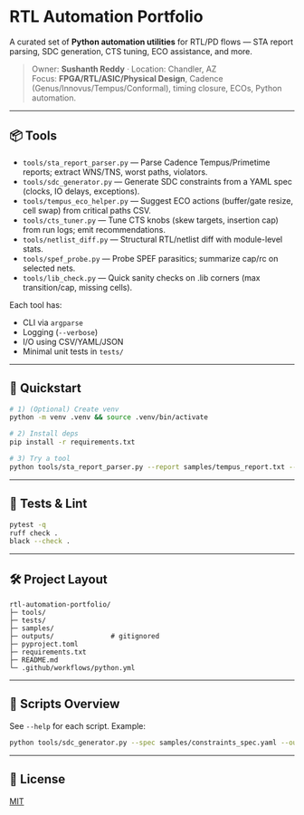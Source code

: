# RTL Automation Portfolio

A curated set of **Python automation utilities** for RTL/PD flows — STA report parsing, SDC generation, CTS tuning, ECO assistance, and more.

> Owner: **Sushanth Reddy** · Location: Chandler, AZ  
> Focus: **FPGA/RTL/ASIC/Physical Design**, Cadence (Genus/Innovus/Tempus/Conformal), timing closure, ECOs, Python automation.

---

## 📦 Tools

- `tools/sta_report_parser.py` — Parse Cadence Tempus/Primetime reports; extract WNS/TNS, worst paths, violators.
- `tools/sdc_generator.py` — Generate SDC constraints from a YAML spec (clocks, IO delays, exceptions).
- `tools/tempus_eco_helper.py` — Suggest ECO actions (buffer/gate resize, cell swap) from critical paths CSV.
- `tools/cts_tuner.py` — Tune CTS knobs (skew targets, insertion cap) from run logs; emit recommendations.
- `tools/netlist_diff.py` — Structural RTL/netlist diff with module-level stats.
- `tools/spef_probe.py` — Probe SPEF parasitics; summarize cap/rc on selected nets.
- `tools/lib_check.py` — Quick sanity checks on .lib corners (max transition/cap, missing cells).

Each tool has:
- CLI via `argparse`
- Logging (`--verbose`)
- I/O using CSV/YAML/JSON
- Minimal unit tests in `tests/`

---

## 🚀 Quickstart

```bash
# 1) (Optional) Create venv
python -m venv .venv && source .venv/bin/activate

# 2) Install deps
pip install -r requirements.txt

# 3) Try a tool
python tools/sta_report_parser.py --report samples/tempus_report.txt --out outputs/sta_summary.csv
```

---

## 🧪 Tests & Lint

```bash
pytest -q
ruff check .
black --check .
```

---

## 🛠 Project Layout

```
rtl-automation-portfolio/
├─ tools/
├─ tests/
├─ samples/
├─ outputs/              # gitignored
├─ pyproject.toml
├─ requirements.txt
├─ README.md
└─ .github/workflows/python.yml
```

---

## 🔗 Scripts Overview

See `--help` for each script. Example:
```bash
python tools/sdc_generator.py --spec samples/constraints_spec.yaml --out outputs/top.sdc
```

---

## 📄 License

[MIT](LICENSE)
